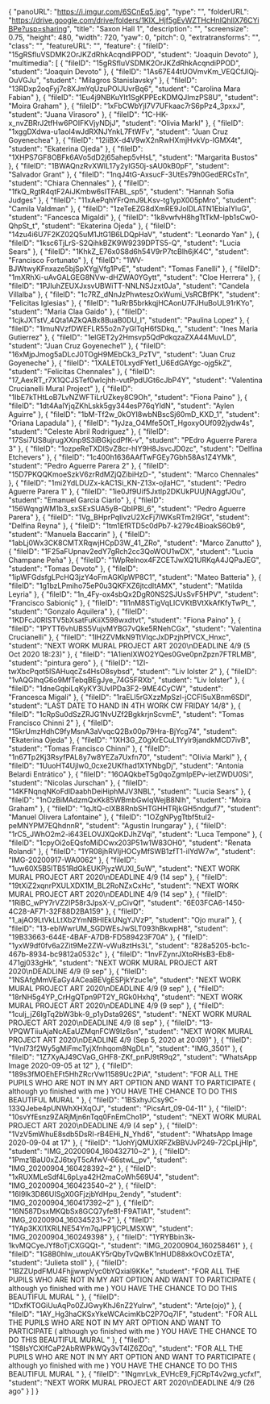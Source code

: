 {
      "panoURL": "https://i.imgur.com/6SCnEq5.jpg",
      "type": "",
      "folderURL": "https://drive.google.com/drive/folders/1KlX_Hjf5gEvWZTHcHnlQhlIX76CYiBPe?usp=sharing",
      "title": "Saxon Hall 1",
      "description": "",
      "screensize": 0.75,
      "height": 480,
      "width": 720,
      "yaw": 0,
      "pitch": 0,
      "extratransforms": "",
      "class": "",
      "featureURL": "",
      "feature": {
         "fileID": "15gRSfluVSDMK2OrJKZdRhkAcqndiPPOD",
         "student": "Joaquin Devoto"
      },
      "multimedia": [
         {
            "fileID": "15gRSfluVSDMK2OrJKZdRhkAcqndiPPOD",
            "student": "Joaquin Devoto"
         },
         {
            "fileID": "1As67E44tUOVmvKm_VEQCfJlQj-OuVGJu",
            "student": "Milagros Stanislavsky"
         },
         {
            "fileID": "13RDxp2oqFyj7c8XJmYqUzuPOlJUvrBq6",
            "student": "Carolina Mara Fabian"
         },
         {
            "fileID": "1Eu4j9NBKuYlt1SgKPPEcKDMQJImzPS8U",
            "student": "Moira Graham"
         },
         {
            "fileID": "1xFbCWbYjI7V7UFkaac7rS6pPz4_3pxxJ",
            "student": "Juana Virasoro"
         },
         {
            "fileID": "1C-HK-x_nvZBRrJ2tfHw6POIFKVjyNDjJ",
            "student": "Olivia Markl"
         },
         {
            "fileID": "1xggDXdwa-u1aol4wJdRXNJYnkL7FtWFv",
            "student": "Juan Cruz Goyenechea"
         },
         {
            "fileID": "12iiBX-d4V9wX2nRwHXmjHvkVp-lGMX4t",
            "student": "Ekaterina Ojeda"
         },
         {
            "fileID": "1XHPS7GF8OBFk6AVo5dD2j65ahep5vHsL",
            "student": "Margarita Bustos"
         },
         {
            "fileID": "1BWAQnzRvXWlL17y2yIG50j-sAU0kB0pF",
            "student": "Salvador Grant"
         },
         {
            "fileID": "1nqJ4tG-AxsucF-3UtEs79h0GedERCsTn",
            "student": "Chiara Chennales"
         },
         {
            "fileID": "1fkQ_RgtR4qtF2AiJKmbw6sITFABL_sp5",
            "student": "Hannah Sofia Judges"
         },
         {
            "fileID": "11xAePqhYFrQmJ9LKsv-tg1ypX005pMro",
            "student": "Camila Valdman"
         },
         {
            "fileID": "1zeTeEZG8dXmRE9JolDLATN1EbiaIYluG",
            "student": "Fancesca Migaldi"
         },
         {
            "fileID": "1k8vwfvH8hgTtTkM-Ipb1sCw0-QhpSt_t",
            "student": "Ekaterina Ojeda"
         },
         {
            "fileID": "14zu4i6U7F2KZ02Q5uM1JtG1B6LDQpHaV",
            "student": "Leonardo Yan"
         },
         {
            "fileID": "1ksc6TjLrS-S2QihkBZK9W9239DPTS5-Q",
            "student": "Lucia Sears"
         },
         {
            "fileID": "1KhkZ_E76x0S8d6h54V9rP7tcBlh6jK4C",
            "student": "Francisco Fortunato"
         },
         {
            "fileID": "1WV-BJWtwyKFnxaze5bjSpXYgjVfg1PvE",
            "student": "Tomas Fanelli"
         },
         {
            "fileID": "1mXRhXi-uAvGALGEG8NVw-dHZWA0YGytt",
            "student": "Cloe Herrera"
         },
         {
            "fileID": "1PJIuhZEUXJxsvUBWiTT-NNLNSJzxt0Ja",
            "student": "Candela Villalba"
         },
         {
            "fileID": "1c7RZ_dNnJzPhwteszOxWumi_VsRCBfPK",
            "student": "Felicitas Iglesias"
         },
         {
            "fileID": "1uRrB5brkkqjHCAonU7FJHuBoUL91rKYo",
            "student": "Maria Claa Gaido"
         },
         {
            "fileID": "1cjkJXTstV_4Qta1AZkQABx8BuaB0DU_I",
            "student": "Paulina Lopez"
         },
         {
            "fileID": "1lmuNVzfDWEFLR55o2n7yGITqH6fSDkq_",
            "student": "Ines Maria Gutierrez"
         },
         {
            "fileID": "1elGET2y2Hmsvp5QdPdkqzaZXA44MuvLD",
            "student": "Juan Cruz Goyeneche1"
         },
         {
            "fileID": "16xMjpJmog5aDLcJ0TOgH9MEbCk3_PzTV",
            "student": "Juan Cruz Goyeneche"
         },
         {
            "fileID": "1XALET0LxydFYet1_U6EdGAYgc-ojg5kZ",
            "student": "Felicitas Chennales"
         },
         {
            "fileID": "17_AexRT_r7X1QCJSTef0wIcjhh-vutPpdUGt6cJbP4Y",
            "student": "Valentina Crucianelli Mural Project"
         },
         {
            "fileID": "1IbE7kTHtLoB7LvNZWFTiLrUZkey8C9Oh",
            "student": "Fiona Paino"
         },
         {
            "fileID": "1dt4AalYjqZKhLskk5gy344esP76qYldN",
            "student": "Aylen Aguirre"
         },
         {
            "fileID": "1bM-Tf2w_0kOYI8wbNBscSj60mD_KXD_1",
            "student": "Oriana Lapadula"
         },
         {
            "fileID": "1yJza_O4Mfe5OtT_HgoxyOUf092jydw4s",
            "student": "Celeste Abril Rodriguez"
         },
         {
            "fileID": "17Ssi7US8ujrugXXnp9S3iBGkjcdPfK-v",
            "student": "PEdro Aguerre Parera 3"
         },
         {
            "fileID": "1ozpeReTXDlSvZ8cr-hIY9H8JsvcJD0zc",
            "student": "Delfina Etchevers"
         },
         {
            "fileID": "1c400h1636AAfTwFGEy7Gbh58As1Z4YMk",
            "student": "Pedro Aguerre Parera 2"
         },
         {
            "fileID": "15D7PKQQKmoeSzkV6zrRdMZjQZibiHzD-",
            "student": "Marco Chennales"
         },
         {
            "fileID": "1mi2YdLDUZx-kAC1Si_KN-Z13x-ojlaHC",
            "student": "Pedro Aguerre Parera 1"
         },
         {
            "fileID": "1ie0Jf9Uif5Jxtlp2DKUkPUUjNAggfJOu",
            "student": "Emanuel Garcia Ciarlo"
         },
         {
            "fileID": "156WqngWM1b3_sxSExSUA5yB-QbIPBI_6",
            "student": "Pedro Aguerre Parera"
         },
         {
            "fileID": "1Vg_BHprPqIlvzU2XcFj7IWKsRTm2I9Gt",
            "student": "Delfina Reyna"
         },
         {
            "fileID": "1tm1EfRTD5c0dPb7-k279c4BioakS6Ob9",
            "student": "Manuela Baccarin"
         },
         {
            "fileID": "1abLj0Wx3CK8CMTXRqwjHCpD3W_41_ZRo",
            "student": "Marco Zanutto"
         },
         {
            "fileID": "1F25aFUpnav2edY7gRch2cc3QoWOU1wDX",
            "student": "Lucia Champane Peña"
         },
         {
            "fileID": "1WpRelnox4FZCETJwXQ1URKqA4JQPaJEG",
            "student": "Tomas Devoto"
         },
         {
            "fileID": "1ipWFGdsfgLPcHQ3jzY4oFmAGKlpWP8C1",
            "student": "Mateo Batteria"
         },
         {
            "fileID": "1g1bzLPmiho75eP0u3QKFXZ6jtcdltAMX",
            "student": "Matilda Leyria"
         },
         {
            "fileID": "1n_4Fy-ox4sbQx2DgR0NS2SJUsSvF5HPV",
            "student": "Francisco Sabioniç"
         },
         {
            "fileID": "1l1nM8STigVqLICVKtBVtXkAfKfyTwPt_",
            "student": "Gonzalo Aquilera"
         },
         {
            "fileID": "1KDFcJ0RISTV5bXsatFuKiiX598wxdtvt",
            "student": "Fiona Paino"
         },
         {
            "fileID": "1PYTT6vhUBS5VujvMYBG7vQke5RNehCGx",
            "student": "Valentina Crucianelli"
         },
         {
            "fileID": "1lH2ZVMkN9TtVIqcJxDPzjhPfVCX_Hnxc",
            "student": "NEXT WORK MURAL PROJECT ART 2020\nDEADLINE 4/9 (5 Oct 2020 18:23)"
         },
         {
            "fileID": "1A1ienIXWO2YQes0Gve0pnZpzn7FTRLMB",
            "student": "pintura gero"
         },
         {
            "fileID": "1ZI-twXbcPqot5lSAHuqcZs4HsO8sybsd",
            "student": "Liv Iolster 2"
         },
         {
            "fileID": "1vAQGIhqG6o9MfTebqBEgJye_74G5FRXb",
            "student": "Liv Iolster"
         },
         {
            "fileID": "1dneGqbiLqKyKY3UvIPDa3F2-9ME4CyCW",
            "student": "Francesca Migali"
         },
         {
            "fileID": "1raELl5rGXzzMpSzI-jCCFI5uXBnm6SDl",
            "student": "LAST DATE TO HAND IN 4TH WORK CW FRIDAY 14/8"
         },
         {
            "fileID": "1cRpSu0dSzZRJG1NvUZf2BgkkrjnScvmE",
            "student": "Tomas Francisco Chinni 2"
         },
         {
            "fileID": "15krUmzHdhC9fyMsnA3aVvqcQ2Bx00p79Hra-BjYcg74",
            "student": "Ekaterina Ojeda"
         },
         {
            "fileID": "1XH3G_Z0gXrECuL1Yylr9jandkMCD7ivB",
            "student": "Tomas Francisco Chinni"
         },
         {
            "fileID": "1n67Tp2Kj3RsyfPAL8y7w8YEZa7Uxfn70",
            "student": "Olivia Markl"
         },
         {
            "fileID": "1UuoHT4Ujlw0_0cxe2UKfhad1X1YNbgDj",
            "student": "Antonia Belardi Entrático"
         },
         {
            "fileID": "16OAQkbeT5g0qoZgmIpEPv-ietZWDU0Si",
            "student": "Nicolas Jurschan"
         },
         {
            "fileID": "14KFNqnqNKoFdlDaabhDeiHiphMJV3NBL",
            "student": "Lucia Sears"
         },
         {
            "fileID": "1nOzBiMAdzmQxKk85WBmbGwIqWejB8Nlh",
            "student": "Moira Graham"
         },
         {
            "fileID": "1qJtQ-cIXB8RnbSHTGHHTRjkGH5ndguf7",
            "student": "Manuel Olivera Lafontaine"
         },
         {
            "fileID": "1OZgNPygTtbf5tuI2-peMNYPM7EQhdnnR",
            "student": "Agustin Irungaray"
         },
         {
            "fileID": "1rC5_JWhO2m2-i643ELOVJXQoKDJhZVqi",
            "student": "Luca Tempone"
         },
         {
            "fileID": "1cpyOi2oEQsfoMiDCwx203P51w1W83OH0",
            "student": "Renata Rolandi"
         },
         {
            "fileID": "1YR08jhRVIjHOCyMfSWB1zfT1-iIYdW7w",
            "student": "IMG-20200917-WA0062"
         },
         {
            "fileID": "1uw60X5B5lTB51RdGkEUKPjyzWUXl_5uW",
            "student": "NEXT WORK MURAL PROJECT ART 2020\nDEADLINE 4/9 (14 sep"
         },
         {
            "fileID": "19tXiZ2xqnrPXULXDX1M_BL2RoNZxCxHc",
            "student": "NEXT WORK MURAL PROJECT ART 2020\nDEADLINE 4/9 (14 sep"
         },
         {
            "fileID": "1RiBC_wPY7rVZ2IP58r3JpsX-V_pCivQf",
            "student": "6E03FCA6-1450-4C28-AF71-32F88D2BA159"
         },
         {
            "fileID": "1_ajAO9LtVkLLtXb2YmNBHIEkUNgYJVzP",
            "student": "Ojo mural"
         },
         {
            "fileID": "13-eblWwrUM_SGDWEsJwSLT093hBkwpH8",
            "student": "19B33663-644E-4BAF-A7DB-FD589423F70A"
         },
         {
            "fileID": "1yxW9df0fv6a2Zit9Me2ZW-vWu8ztHs3L",
            "student": "828a5205-bc1c-467b-8934-bc9812a0532c"
         },
         {
            "fileID": "1nvFZynrJXtoRHsB3-Eb8-471gj033gHk",
            "student": "NEXT WORK MURAL PROJECT ART 2020\nDEADLINE 4/9 (9 sep"
         },
         {
            "fileID": "1NSAfgMmVEaGy4ACeaBEVgESPjkYzuc1e",
            "student": "NEXT WORK MURAL PROJECT ART 2020\nDEADLINE 4/9 (9 sep"
         },
         {
            "fileID": "18rNH5g4YP_CrHgQTpn9PT2Y_RGk0Hxhq",
            "student": "NEXT WORK MURAL PROJECT ART 2020\nDEADLINE 4/9 (9 sep"
         },
         {
            "fileID": "1culj_jZ6lgTq2bW3bk-9_p1yDsta926S",
            "student": "NEXT WORK MURAL PROJECT ART 2020\nDEADLINE 4/9 (8 sep"
         },
         {
            "fileID": "13-VPQWTiiuAjaNcAEaUZMqnFCW9lz6sn",
            "student": "NEXT WORK MURAL PROJECT ART 2020\nDEADLINE 4/9 (Sep 5, 2020 at 20:09)"
         },
         {
            "fileID": "1Vnl73f2Wy5gMiFmcTyjXfnhqom8NgDLn",
            "student": "IMG_3501"
         },
         {
            "fileID": "1Z7XyAJ49CVaG_GHF8-ZKf_pnPJ9tR9q2",
            "student": "WhatsApp Image 2020-09-05 at 12"
         },
         {
            "fileID": "189s3fMOEhEFt5HhZRcrVw11589Uc2PiA",
            "student": "FOR ALL THE PUPILS WHO ARE NOT IN MY ART OPTION AND WANT TO PARTICIPATE ( although yo finished with me ) YOU HAVE THE CHANCE TO DO THIS BEAUTIFUL MURAL "
         },
         {
            "fileID": "1BSxhyJCsy9C-133QJebe4pUNWhXHXqOJ",
            "student": "PicsArt_09-04-11"
         },
         {
            "fileID": "10svYfEsnz9ZARjMjn6nTqq0FnEmCho1P",
            "student": "NEXT WORK MURAL PROJECT ART 2020\nDEADLINE 4/9 (4 sep"
         },
         {
            "fileID": "1VzV5mWhuE8sdb5DsRI-rB4EHi_N_Yhd6",
            "student": "WhatsApp Image 2020-09-04 at 17"
         },
         {
            "fileID": "1JohYjQMUXRFZkBBVJvP249-72CpLjHIp",
            "student": "IMG_20200904_160432710~2"
         },
         {
            "fileID": "1Pmz1BaU0xZJ6txyT5cAfwV-66stwL_pv",
            "student": "IMG_20200904_160428392~2"
         },
         {
            "fileID": "1xRUXMLeSdf4L6pLya42H2maCoWh569U4",
            "student": "IMG_20200904_160423540~2"
         },
         {
            "fileID": "16I9lk3D86UISgX0GFjzjbYdHpu_2endy",
            "student": "IMG_20200904_160417392~2"
         },
         {
            "fileID": "16N587DsxMKQbSx8GCQ7yfe81-F9ATlA1",
            "student": "IMG_20200904_160345231~2"
         },
         {
            "fileID": "1YAp3KXl1XRiLNE54Ym7qJPP1jCPLMSXW",
            "student": "IMG_20200904_160249398"
         },
         {
            "fileID": "1YRYBbin3k-1kvMQCyeJYf8oTjCXGQQt-",
            "student": "IMG_20200904_160258461"
         },
         {
            "fileID": "1G8B0hIw_utouAKY5rQbyTvQwBK1nHUD88xkOvCOzETA",
            "student": "Julieta stoll"
         },
         {
            "fileID": "1BZZUpdFMU4FhjjwwpVyc0bYQxial9KKe",
            "student": "FOR ALL THE PUPILS WHO ARE NOT IN MY ART OPTION AND WANT TO PARTICIPATE ( although yo finished with me ) YOU HAVE THE CHANCE TO DO THIS BEAUTIFUL MURAL "
         },
         {
            "fileID": "1DxfKTOGiUuAqPo0ZJGwyKhJ6nZ2Yulrw",
            "student": "Arte(ojo)"
         },
         {
            "fileID": "1AY_Hg3haCKSxYkeWCAcimKbC2P7Oq7lF",
            "student": "FOR ALL THE PUPILS WHO ARE NOT IN MY ART OPTION AND WANT TO PARTICIPATE ( although yo finished with me ) YOU HAVE THE CHANCE TO DO THIS BEAUTIFUL MURAL "
         },
         {
            "fileID": "1S8IsYCXIfCaP2AbRWPkWQy3vT4IZ6ZOq",
            "student": "FOR ALL THE PUPILS WHO ARE NOT IN MY ART OPTION AND WANT TO PARTICIPATE ( although yo finished with me ) YOU HAVE THE CHANCE TO DO THIS BEAUTIFUL MURAL "
         },
         {
            "fileID": "1NgmrLvk_EVHcE9_FjCRpT4v2wg_ycfxf",
            "student": "NEXT WORK MURAL PROJECT ART 2020\nDEADLINE 4/9 (26 ago"
         }
      ]
   }